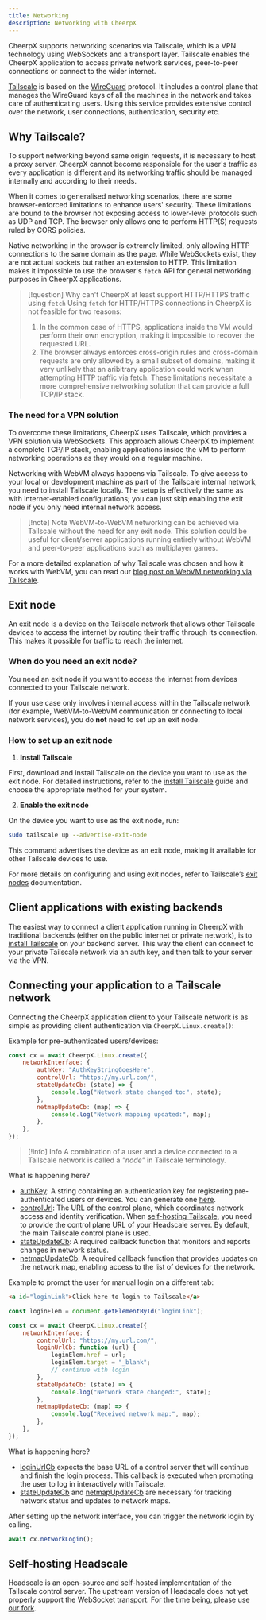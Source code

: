 ```yaml
---
title: Networking
description: Networking with CheerpX
---
```


CheerpX supports networking scenarios via Tailscale, which is a VPN technology using WebSockets and a transport layer. Tailscale enables the CheerpX application to access private network services, peer-to-peer connections or connect to the wider internet.

[Tailscale](https://tailscale.com/) is based on the [WireGuard](https://www.wireguard.com/) protocol. It includes a control plane that manages the WireGuard keys of all the machines in the network and takes care of authenticating users. Using this service provides extensive control over the network, user connections, authentication, security etc.

## Why Tailscale?

To support networking beyond same origin requests, it is necessary to host a proxy server. CheerpX cannot become responsible for the user's traffic as every application is different and its networking traffic should be managed internally and according to their needs.

When it comes to generalised networking scenarios, there are some browser-enforced limitations to enhance users' security. These limitations are bound to the browser not exposing access to lower-level protocols such as UDP and TCP. The browser only allows one to perform HTTP(S) requests ruled by CORS policies.

Native networking in the browser is extremely limited, only allowing HTTP connections to the same domain as the page. While WebSockets exist, they are not actual sockets but rather an extension to HTTP. This limitation makes it impossible to use the browser's `fetch` API for general networking purposes in CheerpX applications.

> [!question] Why can't CheerpX at least support HTTP/HTTPS traffic using `fetch`
> Using `fetch` for HTTP/HTTPS connections in CheerpX is not feasible for two reasons:
>
> 1. In the common case of HTTPS, applications inside the VM would perform their own encryption, making it impossible to recover the requested URL.
> 2. The browser always enforces cross-origin rules and cross-domain requests are only allowed by a small subset of domains, making it very unlikely that an aribitrary application could work when attempting HTTP traffic via fetch.
>    These limitations necessitate a more comprehensive networking solution that can provide a full TCP/IP stack.

### The need for a VPN solution

To overcome these limitations, CheerpX uses Tailscale, which provides a VPN solution via WebSockets. This approach allows CheerpX to implement a complete TCP/IP stack, enabling applications inside the VM to perform networking operations as they would on a regular machine.

Networking with WebVM always happens via Tailscale. To give access to your local or development machine as part of the Tailscale internal network, you need to install Tailscale locally. The setup is effectively the same as with internet-enabled configurations; you can just skip enabling the exit node if you only need internal network access.

> [!note] Note
> WebVM-to-WebVM networking can be achieved via Tailscale without the need for any exit node. This solution could be useful for client/server applications running entirely without WebVM and peer-to-peer applications such as multiplayer games.

For a more detailed explanation of why Tailscale was chosen and how it works with WebVM, you can read our [blog post on WebVM networking via Tailscale](https://labs.leaningtech.com/blog/webvm-virtual-machine-with-networking-via-tailscale).

## Exit node

An exit node is a device on the Tailscale network that allows other Tailscale devices to access the internet by routing their traffic through its connection. This makes it possible for traffic to reach the internet.

### When do you need an exit node?

You need an exit node if you want to access the internet from devices connected to your Tailscale network.

If your use case only involves internal access within the Tailscale network (for example, WebVM-to-WebVM communication or connecting to local network services), you do **not** need to set up an exit node.

### How to set up an exit node

1. **Install Tailscale**

First, download and install Tailscale on the device you want to use as the exit node. For detailed instructions, refer to the [install Tailscale](https://tailscale.com/kb/1347/installation) guide and choose the appropriate method for your system.

2. **Enable the exit node**

On the device you want to use as the exit node, run:

```bash
sudo tailscale up --advertise-exit-node
```

This command advertises the device as an exit node, making it available for other Tailscale devices to use.

For more details on configuring and using exit nodes, refer to Tailscale’s [exit nodes](https://tailscale.com/kb/1103/exit-nodes) documentation.

## Client applications with existing backends

The easiest way to connect a client application running in CheerpX with traditional backends (either on the public internet or private network), is to [install Tailscale](https://tailscale.com/kb/1017/install) on your backend server. This way the client can connect to your private Tailscale network via an auth key, and then talk to your server via the VPN.

## Connecting your application to a Tailscale network

Connecting the CheerpX application client to your Tailscale network is as simple as providing client authentication via `CheerpX.Linux.create()`:

Example for pre-authenticated users/devices:

```js
const cx = await CheerpX.Linux.create({
	networkInterface: {
		authKey: "AuthKeyStringGoesHere",
		controlUrl: "https://my.url.com/",
		stateUpdateCb: (state) => {
			console.log("Network state changed to:", state);
		},
		netmapUpdateCb: (map) => {
			console.log("Network mapping updated:", map);
		},
	},
});
```

> [!info] Info
> A combination of a user and a device connected to a Tailscale network is called a _"node"_ in Tailscale terminology.

What is happening here?

- [authKey]: A string containing an authentication key for registering pre-authenticated users or devices. You can generate one [here](https://login.tailscale.com/admin/settings/keys).
- [controlUrl]: The URL of the control plane, which coordinates network access and identity verification. When [self-hosting Tailscale](/docs/guides/Networking#self-hosting-headscale), you need to provide the control plane URL of your Headscale server. By default, the main Tailscale control plane is used.
- [stateUpdateCb]: A required callback function that monitors and reports changes in network status.
- [netmapUpdateCb]: A required callback function that provides updates on the network map, enabling access to the list of devices for the network.

Example to prompt the user for manual login on a different tab:

```html
<a id="loginLink">Click here to login to Tailscale</a>
```

```js
const loginElem = document.getElementById("loginLink");

const cx = await CheerpX.Linux.create({
	networkInterface: {
		controlUrl: "https://my.url.com/",
		loginUrlCb: function (url) {
			loginElem.href = url;
			loginElem.target = "_blank";
			// continue with login
		},
		stateUpdateCb: (state) => {
			console.log("Network state changed:", state);
		},
		netmapUpdateCb: (map) => {
			console.log("Received network map:", map);
		},
	},
});
```

What is happening here?

- [loginUrlCb] expects the base URL of a control server that will continue and finish the login process. This callback is executed when prompting the user to log in interactively with Tailscale.
- [stateUpdateCb] and [netmapUpdateCb] are necessary for tracking network status and updates to network maps.

After setting up the network interface, you can trigger the network login by calling.

```js
await cx.networkLogin();
```

## Self-hosting Headscale

Headscale is an open-source and self-hosted implementation of the Tailscale control server. The upstream version of Headscale does not yet properly support the WebSocket transport. For the time being, please use [our fork](https://github.com/leaningtech/headscale).

[controlUrl]: /docs/reference/CheerpX.Linux/create#controlurl
[authKey]: /docs/reference/CheerpX.Linux/create#authkey
[stateUpdateCb]: /docs/reference/CheerpX.Linux/create#stateupdatecb
[netmapUpdateCb]: /docs/reference/CheerpX.Linux/create#netmapupdatecb
[loginUrlCb]: /docs/reference/CheerpX.Linux/create#loginurlcb

